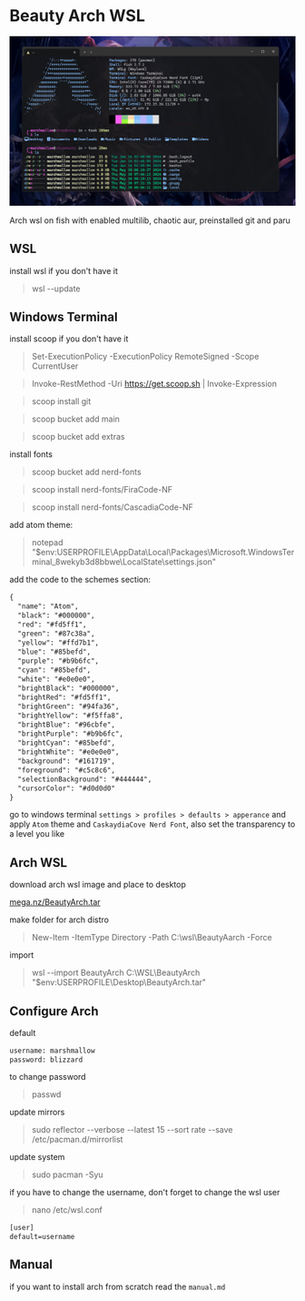 # Beauty Arch WSL

![terminal screen](./screenshot.png)

Arch wsl on fish with enabled multilib, chaotic aur, preinstalled git and paru

## WSL

install wsl if you don't have it

> wsl --update

## Windows Terminal

install scoop if you don't have it

> Set-ExecutionPolicy -ExecutionPolicy RemoteSigned -Scope CurrentUser

> Invoke-RestMethod -Uri https://get.scoop.sh | Invoke-Expression

> scoop install git

> scoop bucket add main

> scoop bucket add extras

install fonts

> scoop bucket add nerd-fonts

> scoop install nerd-fonts/FiraCode-NF

> scoop install nerd-fonts/CascadiaCode-NF

add atom theme: 

> notepad "$env:USERPROFILE\AppData\Local\Packages\Microsoft.WindowsTerminal_8wekyb3d8bbwe\LocalState\settings.json"



add the code to the schemes section:

```
{
  "name": "Atom",
  "black": "#000000",
  "red": "#fd5ff1",
  "green": "#87c38a",
  "yellow": "#ffd7b1",
  "blue": "#85befd",
  "purple": "#b9b6fc",
  "cyan": "#85befd",
  "white": "#e0e0e0",
  "brightBlack": "#000000",
  "brightRed": "#fd5ff1",
  "brightGreen": "#94fa36",
  "brightYellow": "#f5ffa8",
  "brightBlue": "#96cbfe",
  "brightPurple": "#b9b6fc",
  "brightCyan": "#85befd",
  "brightWhite": "#e0e0e0",
  "background": "#161719",
  "foreground": "#c5c8c6",
  "selectionBackground": "#444444",
  "cursorColor": "#d0d0d0"
}
```

go to windows terminal `settings > profiles > defaults > apperance` and apply `Atom` theme and `CaskaydiaCove Nerd Font`, also set the transparency to a level you like

## Arch WSL

download arch wsl image and place to desktop

[mega.nz/BeautyArch.tar](https://mega.nz/file/sI81CbBC#ZmHkZ9r4y1yqMuyzLDtBlnbM4Lw1mdBHc0hmZZdx8Dg)

make folder for arch distro

> New-Item -ItemType Directory -Path C:\wsl\BeautyAarch -Force

import 

> wsl --import 
BeautyArch C:\WSL\BeautyArch "$env:USERPROFILE\Desktop\BeautyArch.tar"


## Configure Arch

default

    username: marshmallow
    password: blizzard

to change password

> passwd

update mirrors

> sudo reflector --verbose --latest 15 --sort rate --save /etc/pacman.d/mirrorlist

update system

> sudo pacman -Syu

if you have to change the username, don't forget to change the wsl user

> nano /etc/wsl.conf

    [user]
    default=username

## Manual

if you want to install arch from scratch read the `manual.md`
